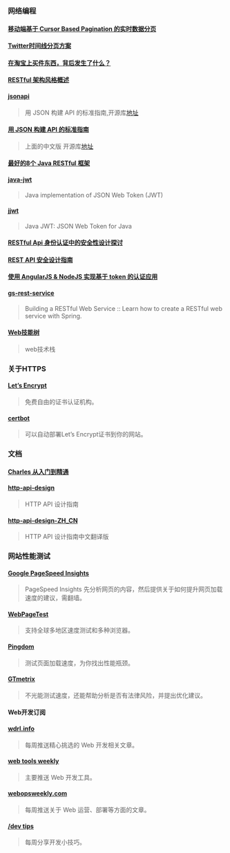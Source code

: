 ### 网络编程

#### [移动端基于 Cursor Based Pagination 的实时数据分页](http://www.sitepoint.com/paginating-real-time-data-cursor-based-pagination/)

#### [Twitter时间线分页方案](https://dev.twitter.com/rest/public/timelines)

#### [在淘宝上买件东西，背后发生了什么？](http://blog.jobbole.com/98501/)

#### [RESTful 架构风格概述](http://blog.igevin.info/posts/restful-architecture-in-general/)

#### [jsonapi](http://jsonapi.org/)
> 用 JSON 构建 API 的标准指南,开源库[地址](https://github.com/json-api/json-api)

#### [用 JSON 构建 API 的标准指南](http://jsonapi.org.cn/)
> 上面的中文版  开源库[地址](https://github.com/justjavac/json-api-zh_CN)

#### [最好的8个 Java RESTful 框架](http://colobu.com/2015/11/15/best-available-java-restful-micro-frameworks/?hmsr=toutiao.io&utm_medium=toutiao.io&utm_source=toutiao.io)

#### [java-jwt](https://github.com/auth0/java-jwt)
> Java implementation of JSON Web Token (JWT)

#### [jjwt](https://github.com/jwtk/jjwt)
> Java JWT: JSON Web Token for Java

#### [RESTful Api 身份认证中的安全性设计探讨](https://mengkang.net/625.html)

#### [REST API 安全设计指南](http://blog.nsfocus.net/rest-api-design-safety/?comefrom=http://blogread.cn/news/)

#### [使用 AngularJS & NodeJS 实现基于 token 的认证应用](http://zhuanlan.zhihu.com/FrontendMagazine/19920223)

#### [gs-rest-service](https://github.com/spring-guides/gs-rest-service)
> Building a RESTful Web Service :: Learn how to create a RESTful web service with Spring.

#### [Web技能树](https://github.com/352Media/skilltree)
> web技术栈

### 关于HTTPS

#### [Let’s Encrypt](https://letsencrypt.org/)
> 免费自由的证书认证机构。

#### [certbot](https://certbot.eff.org/)
> 可以自动部署Let’s Encrypt证书到你的网站。

### 文档

#### [Charles 从入门到精通](http://blog.devtang.com/blog/2015/11/14/charles-introduction/)

#### [http-api-design](https://github.com/interagent/http-api-design)
> HTTP API 设计指南

#### [http-api-design-ZH_CN](https://github.com/ZhangBohan/http-api-design-ZH_CN)
> HTTP API 设计指南中文翻译版

### 网站性能测试

#### [Google PageSpeed Insights](https://developers.google.com/speed/pagespeed/insights/)
> PageSpeed Insights 先分析网页的内容，然后提供关于如何提升网页加载速度的建议，需翻墙。

#### [WebPageTest](http://www.webpagetest.org/)
> 支持全球多地区速度测试和多种浏览器。

#### [Pingdom](https://tools.pingdom.com/)
> 测试页面加载速度，为你找出性能瓶颈。

#### [GTmetrix](https://gtmetrix.com/)
> 不光能测试速度，还能帮助分析是否有法律风险，并提出优化建议。

#### Web开发订阅

#### [wdrl.info](https://wdrl.info/)
> 每周推送精心挑选的 Web 开发相关文章。

#### [web tools weekly](http://webtoolsweekly.com/)
> 主要推送 Web 开发工具。

#### [webopsweekly.com](http://webopsweekly.com/)
> 每周推送关于 Web 运营、部署等方面的文章。

#### [/dev tips](https://umaar.com/dev-tips/)
> 每周分享开发小技巧。
